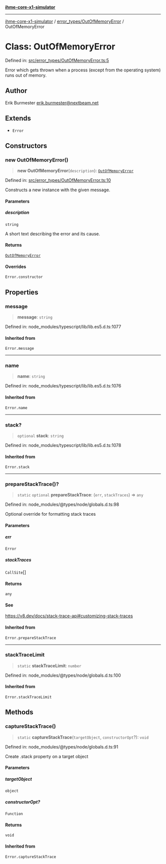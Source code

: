 [**ihme-core-x1-simulator**](../../../README.md)

***

[ihme-core-x1-simulator](../../../modules.md) / [error\_types/OutOfMemoryError](../README.md) / OutOfMemoryError

# Class: OutOfMemoryError

Defined in: [src/error\_types/OutOfMemoryError.ts:5](https://github.com/ProgrammIt/CPU-Simulator/blob/3f9c46c26c2e1cba2638010869a3cab9b9c737f9/src/error_types/OutOfMemoryError.ts#L5)

Error which gets thrown when a process (except from the operating system) runs out of memory.

## Author

Erik Burmester <erik.burmester@nextbeam.net>

## Extends

- `Error`

## Constructors

### new OutOfMemoryError()

> **new OutOfMemoryError**(`description`): [`OutOfMemoryError`](OutOfMemoryError.md)

Defined in: [src/error\_types/OutOfMemoryError.ts:10](https://github.com/ProgrammIt/CPU-Simulator/blob/3f9c46c26c2e1cba2638010869a3cab9b9c737f9/src/error_types/OutOfMemoryError.ts#L10)

Constructs a new instance with the given message.

#### Parameters

##### description

`string`

A short text describing the error and its cause.

#### Returns

[`OutOfMemoryError`](OutOfMemoryError.md)

#### Overrides

`Error.constructor`

## Properties

### message

> **message**: `string`

Defined in: node\_modules/typescript/lib/lib.es5.d.ts:1077

#### Inherited from

`Error.message`

***

### name

> **name**: `string`

Defined in: node\_modules/typescript/lib/lib.es5.d.ts:1076

#### Inherited from

`Error.name`

***

### stack?

> `optional` **stack**: `string`

Defined in: node\_modules/typescript/lib/lib.es5.d.ts:1078

#### Inherited from

`Error.stack`

***

### prepareStackTrace()?

> `static` `optional` **prepareStackTrace**: (`err`, `stackTraces`) => `any`

Defined in: node\_modules/@types/node/globals.d.ts:98

Optional override for formatting stack traces

#### Parameters

##### err

`Error`

##### stackTraces

`CallSite`[]

#### Returns

`any`

#### See

https://v8.dev/docs/stack-trace-api#customizing-stack-traces

#### Inherited from

`Error.prepareStackTrace`

***

### stackTraceLimit

> `static` **stackTraceLimit**: `number`

Defined in: node\_modules/@types/node/globals.d.ts:100

#### Inherited from

`Error.stackTraceLimit`

## Methods

### captureStackTrace()

> `static` **captureStackTrace**(`targetObject`, `constructorOpt`?): `void`

Defined in: node\_modules/@types/node/globals.d.ts:91

Create .stack property on a target object

#### Parameters

##### targetObject

`object`

##### constructorOpt?

`Function`

#### Returns

`void`

#### Inherited from

`Error.captureStackTrace`
